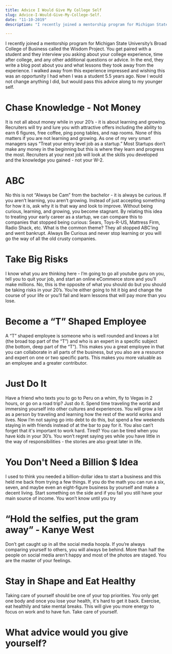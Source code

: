```yaml
---
title: Advice I Would Give My College Self
slug: Advice-I-Would-Give-My-College-Self.
date: "11-10-2019"
description: "I recently joined a mentorship program for Michigan State University’s Broad College of Business called the Wisdom Project. You get paired with a student and they interview you asking about your college experience, time after college..."

---
```


<div >

  I recently joined a mentorship program for Michigan State University’s Broad College of Business called the Wisdom Project. You get paired with a student and they interview you asking about your college experience, time after college, and any other additional questions or advice. In the end, they write a blog post about you and what lessons they took away from the experience. I walked away from this experience impressed and wishing this was an opportunity I had when I was a student 5.5 years ago. Now I would not change anything I did, but would pass this advice along to my younger self. 

<h1>Chase Knowledge - Not Money</h1>
It is not all about money while in your 20’s - it is about learning and growing. Recruiters will try and lure you with attractive offers including the ability to earn 6 figures, free coffee, ping pong tables, and nap rooms. None of this matters if you are not learning and growing. As one of my very smart managers says “Treat your entry level job as a startup.” Most Startups don’t make any money in the beginning but this is where they learn and progress the most. Recruiters at your next job will look at the skills you developed and the knowledge you gained - not your W-2. 

<h1>ABC</h1>
No this is not “Always be Cam” from the bachelor - it is always be curious. If you aren’t learning, you aren’t growing. Instead of just accepting something for how it is, ask why it is that way and look to improve. Without being curious, learning, and growing, you become stagnant. By relating this idea to treating your early career as a startup, we can compare this to companies that stopped being curious: Sears, Toys-R-US, Mattress Firm, Radio Shack, etc. What is the common theme? They all stopped ABC’ing and went bankrupt. Always Be Curious and never stop learning or you will go the way of all the old crusty companies. 

<h1>Take Big Risks</h1>
I know what you are thinking here - I’m going to go all youtube guru on you, tell you to quit your job, and start an online eCommerce store and you’ll make millions. No, this is the opposite of what you should do but you should be taking risks in your 20’s. You’re either going to hit it big and change the course of your life or you’ll fail and learn lessons that will pay more than you lose. 

<h1>Become a “T” Shaped Employee</h1>
A “T” shaped employee is someone who is well rounded and knows a lot (the broad top part of the “T”) and who is an expert in a specific subject (the bottom, deep part of the “T”). This makes you a great employee in that you can collaborate in all parts of the business, but you also are a resource and expert on one or two specific parts. This makes you more valuable as an employee and a greater contributor. 

<h1>Just Do It</h1>
Have a friend who texts you to go to Peru on a whim, fly to Vegas in 2 hours, or go on a road trip? Just do it. Spend time traveling the world and immersing yourself into other cultures and experiences. You will grow a lot as a person by traveling and learning how the rest of the world works and lives. Now I’m not saying go into debt to do this, but spend a few weekends staying in with friends instead of at the bar to pay for it. You also can’t forget that it's important to work hard. Tired? You can be tired when you have kids in your 30’s. You won’t regret saying yes while you have little in the way of responsibilities - the stories are also great later in life. 

<h1>You Don't Need a Billion $ Idea</h1>
I used to think you needed a billion-dollar idea to start a business and this held me back from trying a few things. If you do the math you can run a six, seven, and maybe even an eight-figure business by yourself and make a decent living. Start something on the side and if you fail you still have your main source of income. You won’t know until you try
	
<h1>“Hold the selfies, put the gram away” - Kanye West</h1>
Don’t get caught up in all the social media hoopla. If you’re always comparing yourself to others, you will always be behind. More than half the people on social media aren’t happy and most of the photos are staged. You are the master of your feelings. 

<h1>Stay in Shape and Eat Healthy</h1>
Taking care of yourself should be one of your top priorities. You only get one body and once you lose your health, it's hard to get it back. Exercise, eat healthily and take mental breaks. This will give you more energy to focus on work and to have fun. Take care of yourself. 
<p></p>
<h1>What advice would you give yourself?</h1>
</div>